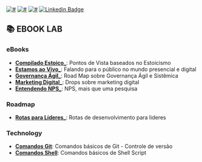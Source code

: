 [![#](https://img.shields.io/badge/licence-CC--BY--4.0-blue.svg?style=flat-square)](#) [![#](https://img.shields.io/badge/file_types-pdf/md/sh-red.svg?style=flat-square)](#) [![#](https://img.shields.io/badge/study-free-yellow.svg?style=flat-square)](#) [![Linkedin Badge](https://img.shields.io/badge/-Sergio.H%20.Caliani-forestgreen?style=flat-square&logo=Linkedin&logoColor=white&link=https://www.linkedin.com/in/sergiohcaliani/)](https://www.linkedin.com/in/sergiohcaliani/) 

## 📚 EBOOK LAB

### eBooks

- **[Compilado Estoico_](eBook%20-%20Compilado%20ESTOICO.pdf)**: Pontos de Vista baseados no Estoicismo
- **[Estamos ao Vivo_](eBook%20-%20ESTAMOS%20AO%20VIVO.pdf)**: Falando para o público no mundo presencial e digital
- **[Governança Ágil_](eBook%20-%20GOVERNANC%CC%A7A%20A%CC%81GIL.pdf)**: Road Map sobre Governança Ágil e Sistêmica
- **[Marketing Digital_](eBook%20-%20MKT%20DIGITAL%20CONCEITOS.pdf)**: Drops sobre marketing digital
- **[Entendendo NPS_](eBook%20-%20ENTENDENDO%20NPS.pdf)**: NPS, mais que uma pesquisa

### Roadmap

- **[Rotas para Líderes_](Rota%20para%20LIDERES.pdf)**: Rotas de desenvolvimento para lideres

### Technology

- **[Comandos Git](https://gist.github.com/shcaliani/d87f8017f1d9631bd88970ba4d4d5c26)**: Comandos básicos de Git - Controle de versão
- **[Comandos Shell](https://gist.github.com/shcaliani/9bbe2b118c785a72030b3b3a30f341dd)**: Comandos básicos de Shell Script
